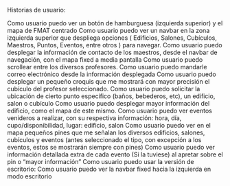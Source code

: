 Historias de usuario:

Como usuario puedo ver un botón de hamburguesa (izquierda superior)  y el mapa de FMAT centrado
Como usuario puedo ver un navbar en la zona izquierda superior que despliega opciones ( Edificios, Salones, Cubículos, Maestros, Puntos, Eventos, entre otros ) para navegar.
Como usuario puedo desplegar la información de contacto de los maestros, desde el navbar de navegación, con el mapa fixed a media pantalla
Como usuario puedo scrollear entre los diversos profesores.
Como usuario puedo mandarle correo electrónico desde la información desplegada
Como usuario puedo desplegar un pequeño croquis que me mostrará con mayor precisión el cubículo del profesor seleccionado.
Como usuario puedo solicitar la ubicación de cierto punto específico (baños, bebederos, etc), un edificio, salon o cubículo
Como usuario puedo desplegar mayor  información del edificio, como el mapa de este mismo.
Como usuario puedo ver eventos venideros a realizar, con su respectiva información: hora, día, cupo/disponibilidad, lugar: edificio, salon
Como usuario puedo ver en el mapa pequeños pines que me señalan los diversos edificios, salones, cubículos y eventos (antes seleccionado el tipo, con excepción a los eventos, estos se mostrarán siempre con pines)
Como usuario puedo ver información detallada extra de cada evento (Si la tuviese) al apretar sobre el pin o “mayor información”
Como usuario puedo usar la versión de escritorio:
Como usuario puedo ver la navbar fixed hacia la izquierda en modo escritorio

